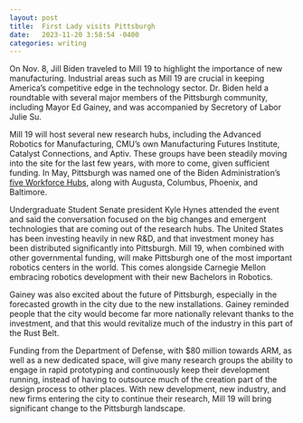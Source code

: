 ```yaml
---
layout: post
title:  First Lady visits Pittsburgh
date:   2023-11-20 3:58:54 -0400
categories: writing
---
```



On Nov. 8, Jill Biden traveled to Mill 19 to highlight the importance of new manufacturing. Industrial areas such as Mill 19 are crucial in keeping America’s competitive edge in the technology sector. Dr. Biden held a roundtable with several major members of the Pittsburgh community, including Mayor Ed Gainey, and was accompanied by Secretory of Labor Julie Su.

Mill 19 will host several new research hubs, including the Advanced Robotics for Manufacturing, CMU’s own Manufacturing Futures Institute, Catalyst Connections, and Aptiv. These groups have been steadily moving into the site for the last few years, with more to come, given sufficient funding. In May, Pittsburgh was named one of the Biden Administration’s [five Workforce Hubs](https://www.cmu.edu/news/stories/archives/2023/november/flotus-touts-pittsburgh-as-workforce-hub-at-cmus-mill-19), along with Augusta, Columbus, Phoenix, and Baltimore. 

Undergraduate Student Senate president Kyle Hynes attended the event and said the conversation focused on the big changes and emergent technologies that are coming out of the research hubs. The United States has been investing heavily in new R&D, and that investment money has been distributed significantly into Pittsburgh. Mill 19, when combined with other governmental funding, will make Pittsburgh one of the most important robotics centers in the world. This comes alongside Carnegie Mellon embracing robotics development with their new Bachelors in Robotics.

Gainey was also excited about the future of Pittsburgh, especially in the forecasted growth in the city due to the new installations. Gainey reminded people that the city would become far more nationally relevant thanks to the investment, and that this would revitalize much of the industry in this part of the Rust Belt.

Funding from the Department of Defense, with $80 million towards ARM, as well as a new dedicated space, will give many research groups the ability to engage in rapid prototyping and continuously keep their development running, instead of having to outsource much of the creation part of the design process to other places. With new development, new industry, and new firms entering the city to continue their research, Mill 19 will bring significant change to the Pittsburgh landscape.
